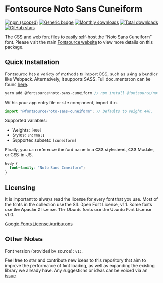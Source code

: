 # Fontsource Noto Sans Cuneiform

[![npm (scoped)](https://img.shields.io/npm/v/@fontsource/noto-sans-cuneiform?color=brightgreen)](https://www.npmjs.com/package/@fontsource/noto-sans-cuneiform) [![Generic badge](https://img.shields.io/badge/fontsource-passing-brightgreen)](https://github.com/fontsource/fontsource) [![Monthly downloads](https://badgen.net/npm/dm/@fontsource/noto-sans-cuneiform)](https://github.com/fontsource/fontsource) [![Total downloads](https://badgen.net/npm/dt/@fontsource/noto-sans-cuneiform)](https://github.com/fontsource/fontsource) [![GitHub stars](https://img.shields.io/github/stars/fontsource/fontsource.svg?style=social&label=Star)](https://github.com/fontsource/fontsource/stargazers)

The CSS and web font files to easily self-host the “Noto Sans Cuneiform” font. Please visit the main [Fontsource website](https://fontsource.org/fonts/noto-sans-cuneiform) to view more details on this package.

## Quick Installation

Fontsource has a variety of methods to import CSS, such as using a bundler like Webpack. Alternatively, it supports SASS. Full documentation can be found [here](https://fontsource.org/docs/introduction).

```javascript
yarn add @fontsource/noto-sans-cuneiform // npm install @fontsource/noto-sans-cuneiform
```

Within your app entry file or site component, import it in.

```javascript
import "@fontsource/noto-sans-cuneiform"; // Defaults to weight 400.
```

Supported variables:

- Weights: `[400]`
- Styles: `[normal]`
- Supported subsets: `[cuneiform]`

Finally, you can reference the font name in a CSS stylesheet, CSS Module, or CSS-in-JS.

```css
body {
  font-family: "Noto Sans Cuneiform";
}
```

## Licensing

It is important to always read the license for every font that you use.
Most of the fonts in the collection use the SIL Open Font License, v1.1. Some fonts use the Apache 2 license. The Ubuntu fonts use the Ubuntu Font License v1.0.

[Google Fonts License Attributions](https://fonts.google.com/attribution)

## Other Notes

Font version (provided by source): `v15`.

Feel free to star and contribute new ideas to this repository that aim to improve the performance of font loading, as well as expanding the existing library we already have. Any suggestions or ideas can be voiced via an [issue](https://github.com/fontsource/fontsource/issues).
